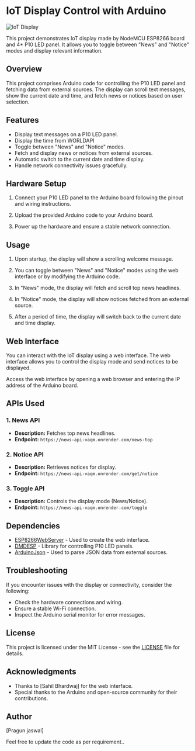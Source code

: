 # IoT Display Control with Arduino

![IoT Display](https://i0.wp.com/roboticsdna.in/wp-content/uploads/2021/05/p10-3216-red-led-display.jpg?fit=1000%2C1000&ssl=1)

This project demonstrates IoT display made by NodeMCU ESP8266 board and 4* P10 LED panel. It allows you to toggle between "News" and "Notice" modes and display relevant information.

## Overview

This project comprises Arduino code for controlling the P10 LED panel and fetching data from external sources. The display can scroll text messages, show the current date and time, and fetch news or notices based on user selection.

## Features

- Display text messages on a P10 LED panel.
- Display the time from WORLDAPI
- Toggle between "News" and "Notice" modes.
- Fetch and display news or notices from external sources.
- Automatic switch to the current date and time display.
- Handle network connectivity issues gracefully.

## Hardware Setup

1. Connect your P10 LED panel to the Arduino board following the pinout and wiring instructions.

2. Upload the provided Arduino code to your Arduino board.

3. Power up the hardware and ensure a stable network connection.

## Usage

1. Upon startup, the display will show a scrolling welcome message.

2. You can toggle between "News" and "Notice" modes using the web interface or by modifying the Arduino code.

3. In "News" mode, the display will fetch and scroll top news headlines.

4. In "Notice" mode, the display will show notices fetched from an external source.

5. After a period of time, the display will switch back to the current date and time display.

## Web Interface

You can interact with the IoT display using a web interface. The web interface allows you to control the display mode and send notices to be displayed.

Access the web interface by opening a web browser and entering the IP address of the Arduino board.
## APIs Used

### 1. News API
- **Description:** Fetches top news headlines.
- **Endpoint:** `https://news-api-vaqm.onrender.com/news-top`

### 2. Notice API
- **Description:** Retrieves notices for display.
- **Endpoint:** `https://news-api-vaqm.onrender.com/get/notice`

### 3. Toggle API
- **Description:** Controls the display mode (News/Notice).
- **Endpoint:** `https://news-api-vaqm.onrender.com/toggle`

## Dependencies

- [ESP8266WebServer](https://github.com/esp8266/ESPWebServer) - Used to create the web interface.
- [DMDESP](https://github.com/FrankBoesing/DMXSerial2) - Library for controlling P10 LED panels.
- [ArduinoJson](https://github.com/bblanchon/ArduinoJson) - Used to parse JSON data from external sources.

## Troubleshooting

If you encounter issues with the display or connectivity, consider the following:

- Check the hardware connections and wiring.
- Ensure a stable Wi-Fi connection.
- Inspect the Arduino serial monitor for error messages.

## License

This project is licensed under the MIT License - see the [LICENSE](LICENSE) file for details.

## Acknowledgments

- Thanks to [Sahil Bhardwaj] for the web interface.
- Special thanks to the Arduino and open-source community for their contributions.

## Author
[Pragun jaswal]


Feel free to update the code as per requirement..
